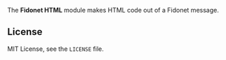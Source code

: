 The **Fidonet HTML** module makes HTML code out of a Fidonet message.

## License

MIT License, see the `LICENSE` file.